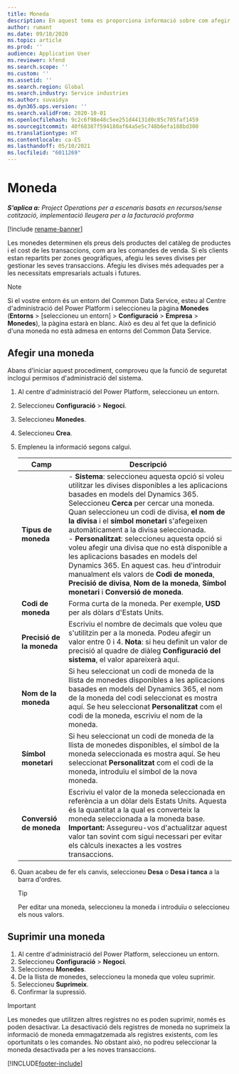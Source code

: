 ```yaml
---
title: Moneda
description: En aquest tema es proporciona informació sobre com afegir i suprimir els tipus de moneda al Project Operations.
author: rumant
ms.date: 09/18/2020
ms.topic: article
ms.prod: ''
audience: Application User
ms.reviewer: kfend
ms.search.scope: ''
ms.custom: ''
ms.assetid: ''
ms.search.region: Global
ms.search.industry: Service industries
ms.author: suvaidya
ms.dyn365.ops.version: ''
ms.search.validFrom: 2020-10-01
ms.openlocfilehash: 9c2c6f98e48c5ee251d44131d0c05c705faf1459
ms.sourcegitcommit: 40f68387f594180af64a5e5c748b6efa188bd300
ms.translationtype: HT
ms.contentlocale: ca-ES
ms.lasthandoff: 05/10/2021
ms.locfileid: "6011269"
---
```

# <a name="currency"></a>Moneda

_**S'aplica a:** Project Operations per a escenaris basats en recursos/sense cotització, implementació lleugera per a la facturació proforma_

[!include [rename-banner](~/includes/cc-data-platform-banner.md)]

Les monedes determinen els preus dels productes del catàleg de productes i el cost de les transaccions, com ara les comandes de venda. Si els clients estan repartits per zones geogràfiques, afegiu les seves divises per gestionar les seves transaccions. Afegiu les divises més adequades per a les necessitats empresarials actuals i futures.  

> [!NOTE]
> Si el vostre entorn és un entorn del Common Data Service, esteu al Centre d'administració del Power Platform i seleccioneu la pàgina **Monedes** (**Entorns** > [seleccioneu un entorn] > **Configuració** > **Empresa** > **Monedes**), la pàgina estarà en blanc. Això es deu al fet que la definició d'una moneda no està admesa en entorns del Common Data Service.

## <a name="add-a-currency"></a>Afegir una moneda  
Abans d'iniciar aquest procediment, comproveu que la funció de seguretat inclogui permisos d'administració del sistema. 

1. Al centre d'administració del Power Platform, seleccioneu un entorn. 
2. Seleccioneu **Configuració** > **Negoci**.
3. Seleccioneu **Monedes**.  
4. Seleccioneu **Crea**.  
5. Empleneu la informació segons calgui.  


   |          Camp          |                                                                                                                                                                                                                                                                                                                                                                            Descripció                                                                                                                                                                                                                                                                                                                                                                            |
   |-------------------------|-------------------------------------------------------------------------------------------------------------------------------------------------------------------------------------------------------------------------------------------------------------------------------------------------------------------------------------------------------------------------------------------------------------------------------------------------------------------------------------------------------------------------------------------------------------------------------------------------------------------------------------------------------------------------------------------------------------------------------------------------------------------|
   |    **Tipus de moneda**    | - **Sistema**: seleccioneu aquesta opció si voleu utilitzar les divises disponibles a les aplicacions basades en models del Dynamics 365. Seleccioneu **Cerca** per cercar una moneda. Quan seleccioneu un codi de divisa, **el nom de la divisa** i el **símbol monetari** s'afegeixen automàticament a la divisa seleccionada.<br />- **Personalitzat**: seleccioneu aquesta opció si voleu afegir una divisa que no està disponible a les aplicacions basades en models del Dynamics 365. En aquest cas. heu d'introduir manualment els valors de **Codi de moneda**, **Precisió de divisa**, **Nom de la moneda**, **Símbol monetari** i **Conversió de moneda**. |
   |    **Codi de moneda**    |                                                                                                                                                                                                                                                                                                                                            Forma curta de la moneda. Per exemple, **USD** per als dòlars d'Estats Units.                                                                                                                                                                                                                                                                                                                                            |
   | **Precisió de la moneda**  |                                                                                                                                                                                  Escriviu el nombre de decimals que voleu que s'utilitzin per a la moneda.  Podeu afegir un valor entre 0 i 4. **Nota**: si heu definit un valor de precisió al quadre de diàleg **Configuració del sistema**, el valor apareixerà aquí.                                                                                                                                                                                  |
   |    **Nom de la moneda**    |                                                                                                                                                                                                                                         Si heu seleccionat un codi de moneda de la llista de monedes disponibles a les aplicacions basades en models del Dynamics 365, el nom de la moneda del codi seleccionat es mostra aquí. Se heu seleccionat **Personalitzat** com el codi de la moneda, escriviu el nom de la moneda.                                                                                                                                                                                                                                          |
   |   **Símbol monetari**   |                                                                                                                                                                                                                                                                      Si heu seleccionat un codi de moneda de la llista de monedes disponibles, el símbol de la moneda seleccionada es mostra aquí. Se heu seleccionat **Personalitzat** com el codi de la moneda, introduïu el símbol de la nova moneda.                                                                                                                                                                                                                                                                       |
   | **Conversió de moneda** |                                                                                                                                                                                                                                     Escriviu el valor de la moneda seleccionada en referència a un dòlar dels Estats Units. Aquesta és la quantitat a la qual es converteix la moneda seleccionada a la moneda base. **Important:** Assegureu-vos d'actualitzar aquest valor tan sovint com sigui necessari per evitar els càlculs inexactes a les vostres transaccions.                                                                                                                                                                                                                                      |


6. Quan acabeu de fer els canvis, seleccioneu **Desa** o **Desa i tanca** a la barra d'ordres.  

   > [!TIP]
   >  Per editar una moneda, seleccioneu la moneda i introduïu o seleccioneu els nous valors.  

## <a name="delete-a-currency"></a>Suprimir una moneda  

1. Al centre d'administració del Power Platform, seleccioneu un entorn. 
2. Seleccioneu **Configuració** > **Negoci**.
3. Seleccioneu **Monedes**.  
4. De la llista de monedes, seleccioneu la moneda que voleu suprimir.  
5. Seleccioneu **Suprimeix**.  
6. Confirmar la supressió.  

> [!IMPORTANT]
>  Les monedes que utilitzen altres registres no es poden suprimir, només es poden desactivar. La desactivació dels registres de moneda no suprimeix la informació de moneda emmagatzemada als registres existents, com les oportunitats o les comandes. No obstant això, no podreu seleccionar la moneda desactivada per a les noves transaccions.  


[!INCLUDE[footer-include](../includes/footer-banner.md)]